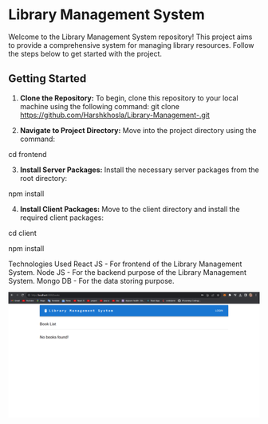 # Library Management System

Welcome to the Library Management System repository! This project aims to provide a comprehensive system for managing library resources. Follow the steps below to get started with the project.

## Getting Started

1. **Clone the Repository:**
   To begin, clone this repository to your local machine using the following command:
git clone https://github.com/Harshkhosla/Library-Management-.git


2. **Navigate to Project Directory:**
Move into the project directory using the command:


cd frontend


3. **Install Server Packages:**
Install the necessary server packages from the root directory:



npm install


4. **Install Client Packages:**
Move to the client directory and install the required client packages:




cd client

npm install



Technologies Used
React JS - For frontend of the Library Management System.
Node JS - For the backend purpose of the Library Management System.
Mongo DB - For the data storing purpose.

![Alt text](image.png)